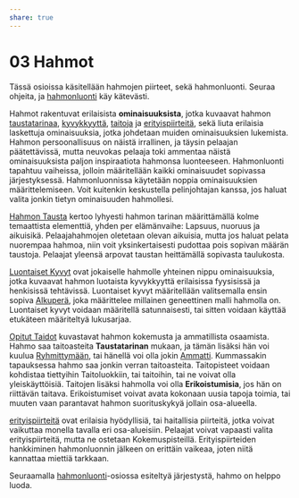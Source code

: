 ```yaml
---
share: true
---
```

# 03 Hahmot
Tässä osioissa käsitellään hahmojen piirteet, sekä hahmonluonti. Seuraa ohjeita, ja [hahmonluonti](./Hahmonluonti.md) käy kätevästi.

Hahmot rakentuvat erilaisista **ominaisuuksista**, jotka kuvaavat hahmon [taustatarinaa](./Taustatarina.md), [kyvykkyyttä](./Kyvyt.md), [taitoja](./Taidot.md) ja [erityispiirteitä](./Erityispiirteet.md), sekä liuta erilaisia laskettuja ominaisuuksia, jotka johdetaan muiden ominaisuuksien lukemista. Hahmon persoonallisuus on näistä irrallinen, ja täysin pelaajan päätettävissä, mutta neuvokas pelaaja toki ammentaa näistä ominaisuuksista paljon inspiraatiota hahmonsa luonteeseen. Hahmonluonti tapahtuu vaiheissa, jolloin määritellään kaikki ominaisuudet sopivassa järjestyksessä. Hahmonluonnissa käytetään noppia ominaisuuksien määrittelemiseen. Voit kuitenkin keskustella pelinjohtajan kanssa, jos haluat valita jonkin tietyn ominaisuuden hahmollesi.

[Hahmon Tausta](./Taustatarina.md) kertoo lyhyesti hahmon tarinan määrittämällä kolme temaattista elementtiä, yhden per elämänvaihe: Lapsuus, nuoruus ja aikuisikä. Pelaajahahmojen oletetaan olevan aikuisia, mutta jos haluat pelata nuorempaa hahmoa, niin voit yksinkertaisesti pudottaa pois sopivan määrän taustoja. Pelaajat yleensä arpovat taustan heittämällä sopivasta taulukosta.

[Luontaiset Kyvyt](./Kyvyt.md) ovat jokaiselle hahmolle yhteinen nippu ominaisuuksia, jotka kuvaavat hahmon luotaista kyvykkyyttä erilaisissa fyysisissä ja henkisissä tehtävissä. Luontaiset kyvyt määritellään valitsemalla ensin sopiva [Alkuperä](./Alkuper%C3%A4/index.md), joka määrittelee millainen geneettinen malli hahmolla on. Luontaiset kyvyt voidaan määritellä satunnaisesti, tai sitten voidaan käyttää etukäteen määriteltyä lukusarjaa.

[Opitut Taidot](./Taidot.md) kuvastavat hahmon kokemusta ja ammatillista osaamista. Hahmo saa taitoasteita **Taustatarinan** mukaan, ja tämän lisäksi hän voi kuulua [Ryhmittymään](./Ryhmittym%C3%A4.md), tai hänellä voi olla jokin [Ammatti](./Ammatit.md). Kummassakin tapauksessa hahmo saa jonkin verran taitoasteita. Taitopisteet voidaan kohdistaa tiettyihin Taitoluokkiin, tai taitoihin, tai ne voivat olla yleiskäyttöisiä. Taitojen lisäksi hahmolla voi olla **Erikoistumisia**, jos hän on riittävän taitava. Erikoistumiset voivat avata kokonaan uusia tapoja toimia, tai muuten vaan parantavat hahmon suorituskykyä jollain osa-alueella.

[erityispiirteitä](./Erityispiirteet.md) ovat erilaisia hyödyllisiä, tai haitallisia piirteitä, jotka voivat vaikuttaa monella tavalla eri osa-alueisiin. Pelaajat voivat vapaasti valita erityispiirteitä, mutta ne ostetaan Kokemuspisteillä. Erityispiirteiden hankkiminen hahmonluonnin jälkeen on erittäin vaikeaa, joten niitä kannattaa miettiä tarkkaan.

Seuraamalla [hahmonluonti](./Hahmonluonti.md)-osiossa esiteltyä järjestystä, hahmo on helppo luoda.